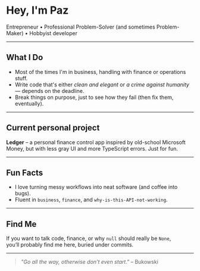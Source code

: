 # Hey, I'm Paz

Entrepreneur • Professional Problem-Solver (and sometimes Problem-Maker) • Hobbyist developer 

---

## What I Do
- Most of the times I'm in business, handling with finance or operations stuff.
- Write code that's either *clean and elegant* or *a crime against humanity* — depends on the deadline.  
- Break things on purpose, just to see how they fail (then fix them, eventually).

---

## Current personal project
**Ledger** – a personal finance control app inspired by old-school Microsoft Money, but with less gray UI and more TypeScript errors. Just for fun.

---

## Fun Facts
- I love turning messy workflows into neat software (and coffee into bugs).  
- Fluent in `business`, `finance`, and `why-is-this-API-not-working`.  

---

## Find Me
If you want to talk code, finance, or why `null` should really be `None`,  
you’ll probably find me here, buried under commits.

---

> *"Go all the way, otherwise don’t even start."* – Bukowski  
